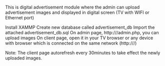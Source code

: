 This is digital advertisement module where the admin can upload advertisement images and displayed in digital screen (TV with WIFI or Ethernet port)

Install XAMMP
Create new database called advertisement_db 
Import the attached advertisement_db.sql
On admin page, http://<server-ip>/admin.php, you can upload images
On client page, open it in your TV browser or any device with browser which is connected on the same network (http://<server-ip>/)

Note:
The client page autorefresh every 30minutes to take effect the newly uploaded images.
